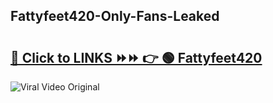 
 ## Fattyfeet420-Only-Fans-Leaked

# <h2><a href="https://clipsfans.com/Fattyfeet420&ref=git">🔗 Click to LINKS ⏩⏩ 👉 🟢 Fattyfeet420 </a></h2>

<a href="https://clipsfans.com/Fattyfeet420&ref=git" rel="nofollow" data-target="animated-image.originalLink"><img src="https://i.ibb.co.com/xMMVF88/686577567.gif" alt="Viral Video Original" style="max-width: 100%; display: inline-block;" data-target="animated-image.originalImage"></a>
